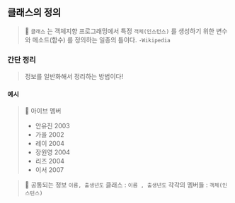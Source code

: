 ## 클래스의 정의

> 📌 `클래스` 는 객체지향 프로그래밍에서 특정 `객체(인스턴스)` 를 생성하기 위한 변수와 
> 메소드(함수) 를 정의하는 일종의 틀이다.
> `-Wikipedia`

### 간단 정리
> 정보를 일반화해서 정리하는 방법이다! 

#### 예시 
> 📌 아이브 멤버
> * 안유진 2003
> * 가을 2002
> * 레이 2004
> * 장원영 2004
> * 리즈 2004
> * 이서 2007 

> 📌 공통되는 정보
> `이름, 출생년도`
> 클래스 : `이름 , 출생년도`
> 각각의 멤버들 : `객체(인스턴스)`

